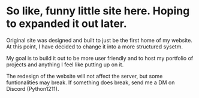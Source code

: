 # So like, funny little site here. Hoping to expanded it out later.

Original site was designed and built to just be the first home of my website. At this point, I have decided to change it into a more structured sysetm. 

My goal is to build it out to be more user friendly and to host my portfolio of projects and anything I feel like putting up on it. 

The redesign of the website will not affect the server, but some funtionalities may break. If something does break, send me a DM on Discord (Python1211).